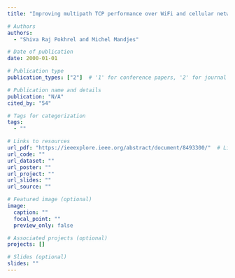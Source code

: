 ```yaml
---
title: "Improving multipath TCP performance over WiFi and cellular networks: An analytical approach"

# Authors
authors:
  - "Shiva Raj Pokhrel and Michel Mandjes"

# Date of publication
date: 2000-01-01

# Publication type
publication_types: ["2"]  # '1' for conference papers, '2' for journal articles, '3' for preprints

# Publication name and details
publication: "N/A"
cited_by: "54"

# Tags for categorization
tags:
  - ""

# Links to resources
url_pdf: "https://ieeexplore.ieee.org/abstract/document/8493300/"  # Link to the resource
url_code: ""
url_dataset: ""
url_poster: ""
url_project: ""
url_slides: ""
url_source: ""

# Featured image (optional)
image:
  caption: ""
  focal_point: ""
  preview_only: false

# Associated projects (optional)
projects: []

# Slides (optional)
slides: ""
---
```

